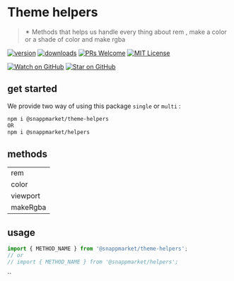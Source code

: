 # Theme helpers
> ✴ Methods that helps us handle every thing about rem , make a color or a shade of color and make rgba

[![version](https://img.shields.io/npm/v/@snappmarket/theme-helpers.svg?style=flat-square)](https://www.npmjs.com/package/@snappmarket/theme-helpers)
[![downloads](https://img.shields.io/npm/dm/@snappmarket/theme-helpers.svg?style=flat-square)](http://www.npmtrends.com/@snappmarket/theme-helpers)
[![PRs Welcome](https://img.shields.io/badge/PRs-welcome-brightgreen.svg?style=flat-square)](http://makeapullrequest.com)
[![MIT License](https://img.shields.io/npm/l/@snappmarket/theme-helpers.svg?style=flat-square)](https://github.com/snappmarket/frontend-toolbox/tree/master/packages/useDidUpdateEffect/blob/master/LICENSE.md)

[![Watch on GitHub](https://img.shields.io/github/watchers/snappmarket/frontend-toolbox.svg?style=social)](https://github.com/snappmarket/frontend-toolbox/watchers)
[![Star on GitHub](https://img.shields.io/github/stars/snappmarket/frontend-toolbox.svg?style=social)](https://github.com/snappmarket/frontend-toolbox/stargazers)

## get started
We provide two way of using this package `single` or `multi` :
```bash
npm i @snappmarket/theme-helpers
OR
npm i @snappmarket/helpers
```

## methods
|        |
| ------ |
| rem                                                 |
| color                                                 |
| viewport                                                 |
| makeRgba                                                 |            |

## usage
```javascript
import { METHOD_NAME } from '@snappmarket/theme-helpers';
// or
// import { METHOD_NAME } from '@snappmarket/helpers';
```
``
